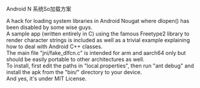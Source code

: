 Android N 系统So加载方案

A hack for loading system libraries in Android Nougat where dlopen() has been disabled by some wise guys.<br>
A sample app (written entirely in C) using the famous Freetype2 library to render character strings is included
as well as a trivial example explaining how to deal with Android C++ classes.<br>
The main file "jni/fake_dlfcn.c" is intended for arm and aarch64 only but should be easily portable to other architectures as well.<br>
To install, first edit the paths in "local.properties", then run "ant debug" and install the apk from the "bin/" directory to your device.<br>
And yes, it's under MIT License.

